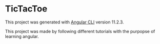 # TicTacToe

This project was generated with [Angular CLI](https://github.com/angular/angular-cli) version 11.2.3.

This project was made by following different tutorials with the purpopse of learning angular.
